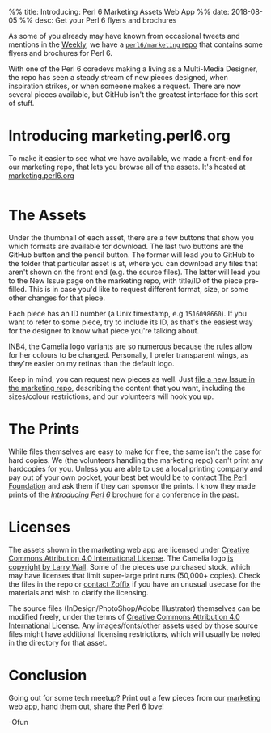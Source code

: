 %% title: Introducing: Perl 6 Marketing Assets Web App
%% date: 2018-08-05
%% desc: Get your Perl 6 flyers and brochures

As some of you already may have known from occasional tweets and mentions
in the [Weekly](https://p6weekly.wordpress.com), we have a
[`perl6/marketing` repo](https://github.com/perl6/marketing) that contains
some flyers and brochures for Perl&nbsp;6.

With one of the Perl&nbsp;6 coredevs making a living as a Multi-Media Designer, the
repo has seen a steady stream of new pieces designed, when inspiration strikes,
or when someone makes a request. There are now several pieces available,
but GitHub isn't the greatest interface for this sort of stuff.

# Introducing marketing.perl6.org

To make it easier to see what we have available, we made a front-end for our
marketing repo, that lets you browse all of the assets. It's hosted at [marketing.perl6.org](https://marketing.perl6.org)

<a href="https://marketing.perl6.org"><img class="img-thumbnail img-responsive center-block"
    src="/assets/pics/marketingperl6org.png" alt=""></a>


# The Assets

Under the thumbnail of each asset, there are a few buttons that show you
which formats are available for download. The last two buttons are the GitHub
button and the pencil button. The former will lead
you to GitHub to the folder that particular asset is at, where you can download
any files that aren't shown on the front end (e.g. the source files). The latter
will lead you to the New Issue page on the marketing repo, with title/ID
of the piece pre-filled. This is in case you'd like to request different format,
size, or some other changes for that piece.

Each piece has an ID number (a Unix timestamp, e.g `1516098660`).
If you want to refer to some piece, try to include its ID, as that's the easiest
way for the designer to know what piece you're talking about.

[INB4](https://www.urbandictionary.com/define.php?term=inb4), the Camelia logo
variants are so numerous because [the rules ](https://raw.githubusercontent.com/perl6/mu/master/misc/camelia.txt) allow for her colours to be changed. Personally, I prefer transparent wings, as they're
easier on my retinas than the default logo.

Keep in mind, you can request new pieces as well. Just [file a new Issue in
the marketing repo](https://github.com/perl6/marketing/issues/new), describing the content that you want, including the sizes/colour restrictions, and our volunteers will hook you up.

# The Prints

While files themselves are easy to make for free, the same isn't the case for
hard copies. We (the volunteers handling the marketing repo) can't print
any hardcopies for you. Unless you are able to use a local printing company
and pay out of your own pocket, your best bet would be to contact
[The Perl Foundation](https://www.perlfoundation.org/) and ask them if they
can sponsor the prints. I know they made prints of the
[*Introducing Perl&nbsp;6* brochure](https://marketing.perl6.org/id/1516098660/pdf_digital) for a
conference in the past.

# Licenses

The assets shown in the marketing web app are licensed under
[Creative Commons Attribution 4.0 International License](https://creativecommons.org/licenses/by/4.0/).
The Camelia logo [is copyright by Larry Wall](https://raw.githubusercontent.com/perl6/mu/master/misc/camelia.txt). Some
of the pieces use purchased stock, which may have licenses that limit super-large print runs (50,000+ copies). Check the files in the repo or
[contact Zoffix](https://twitter.com/zoffix) if you have an unusual usecase for
the materials and wish to clarify the licensing.

The source files (InDesign/PhotoShop/Adobe Illustrator) themselves can be
modified freely, under the terms of [Creative Commons Attribution 4.0 International License](https://creativecommons.org/licenses/by/4.0/). Any
images/fonts/other assets used by those source files might have additional licensing restrictions, which will usually be noted in the directory for that asset.

# Conclusion

Going out for some tech meetup? Print out a few pieces from our [marketing web app](https://marketing.perl6.org), hand them out, share the Perl&nbsp;6 love!

-Ofun
